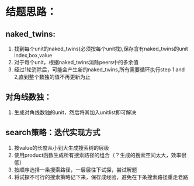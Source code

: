 # 结题思路：

## naked_twins:

1. 找到每个unit的naked_twins(必须按每个unit找),保存含有naked_twins的unit index,box,value
2. 对于每个unit，根据naked_twins消除peers中的多余值
3. 经过1轮消除后，可能会产生新的naked_twins,所有需要循环执行step 1 and 2,直到整个数独的值不再更新为止

## 对角线数独：

1. 生成对角线数独的unit，然后将其加入unitlist即可解决

## search策略：迭代实现方式

1. 按value的长度从小到大生成搜索树的层级
2. 使用product函数生成所有搜索路径的组合（？生成的搜索空间太大，效率很低）
3. 按顺序选择一条搜索路径，一层层往下试探，尝试解题
4. 将试探不可行的搜索策略记下来，保存成经验，避免在下条搜索路径重走老路